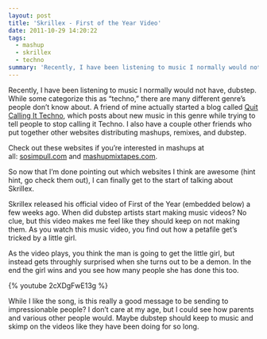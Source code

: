 ```yaml
---
layout: post
title: 'Skrillex - First of the Year Video'
date: 2011-10-29 14:20:22
tags:
  - mashup
  - skrillex
  - techno
summary: 'Recently, I have been listening to music I normally would not have, dubstep. While some categorize this as “techno,” there are many different genre’s people don’t know about. A friend of mine actually started a blog called Quit Calling It Techno, which posts about new music in this genre'
---
```


Recently, I have been listening to music I normally would not have, dubstep. While some categorize this as “techno,” there are many different genre’s people don’t know about. A friend of mine actually started a blog called [Quit Calling It Techno][1], which posts about new music in this genre while trying to tell people to stop calling it Techno. I also have a couple other friends who put together other websites distributing mashups, remixes, and dubstep.

Check out these websites if you’re interested in mashups at all: [sosimpull.com][2] and [mashupmixtapes.com][3].

So now that I’m done pointing out which websites I think are awesome (hint hint, go check them out), I can finally get to the start of talking about Skrillex.

Skrillex released his official video of First of the Year (embedded below) a few weeks ago. When did dubstep artists start making music videos? No clue, but this video makes me feel like they should keep on not making them. As you watch this music video, you find out how a petafile get’s tricked by a little girl.

As the video plays, you think the man is going to get the little girl, but instead gets throughly surprised when she turns out to be a demon. In the end the girl wins and you see how many people she has done this too.

{% youtube 2cXDgFwE13g %}

While I like the song, is this really a good message to be sending to impressionable people? I don’t care at my age, but I could see how parents and various other people would. Maybe dubstep should keep to music and skimp on the videos like they have been doing for so long.

   [1]: http://quitcallingittechno.com/
   [2]: http://www.sosimpull.com
   [3]: http://mashupmixtapes.com
